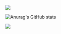 <img src="https://capsule-render.vercel.app/api?type=모양&color=skyblue&height=150&section=header&text=HYUN JUN&fontSize=20" />

![Anurag's GitHub stats](https://github-readme-stats.vercel.app/api?username=buzz0331&hide=contribs,prs&show_icons=true&theme=테마)


<img src="https://capsule-render.vercel.app/api?type=waving&color=BDBDC8&height=150&section=footer" />


<!--
**buzz0331/buzz0331** is a ✨ _special_ ✨ repository because its `README.md` (this file) appears on your GitHub profile.

Here are some ideas to get you started:

- 🔭 I’m currently working on ...
- 🌱 I’m currently learning ...
- 👯 I’m looking to collaborate on ...
- 🤔 I’m looking for help with ...
- 💬 Ask me about ...
- 📫 How to reach me: ...
- 😄 Pronouns: ...
- ⚡ Fun fact: ...
-->
